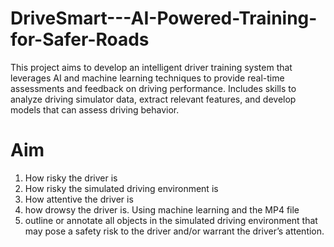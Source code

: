 # DriveSmart---AI-Powered-Training-for-Safer-Roads
This project aims to develop an intelligent driver training system that leverages AI and machine learning techniques to provide real-time assessments and feedback on driving performance. Includes skills to analyze driving simulator data, extract relevant features, and develop models that can assess driving behavior. 

# Aim

 1) How risky the driver is
 2) How risky the simulated driving environment is
 3) How attentive the driver is
 4) how drowsy the driver is. Using machine learning and the MP4 file
 5) outline or annotate all objects in the simulated driving environment that may pose a safety risk to the driver and/or warrant the driver’s attention.
